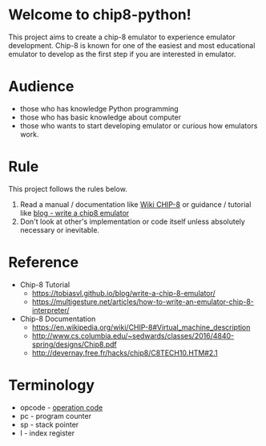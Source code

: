 
# Welcome to chip8-python!

This project aims to create a chip-8 emulator to experience emulator development. Chip-8 is known for one of the easiest and most educational emulator to develop as the first step if you are interested in emulator.  

# Audience
* those who has knowledge Python programming
* those who has basic knowledge about computer
* those who wants to start developing emulator or curious how emulators work. 

# Rule
This project follows the rules below.

1. Read a manual / documentation like [Wiki CHIP-8](https://en.wikipedia.org/wiki/CHIP-8#Virtual_machine_description) or guidance / tutorial like [blog - write a chip8 emulator](https://tobiasvl.github.io/blog/write-a-chip-8-emulator/)
2. Don't look at other's implementation or code itself unless absolutely necessary or inevitable.


# Reference
* Chip-8 Tutorial 
    * https://tobiasvl.github.io/blog/write-a-chip-8-emulator/
    * https://multigesture.net/articles/how-to-write-an-emulator-chip-8-interpreter/ 
* Chip-8 Documentation
    * https://en.wikipedia.org/wiki/CHIP-8#Virtual_machine_description
    * http://www.cs.columbia.edu/~sedwards/classes/2016/4840-spring/designs/Chip8.pdf
    * http://devernay.free.fr/hacks/chip8/C8TECH10.HTM#2.1
 

# Terminology
* opcode - [operation code](https://en.wikipedia.org/wiki/CHIP-8#Opcode_table) 
* pc - program counter
* sp - stack pointer
* I - index register
 
